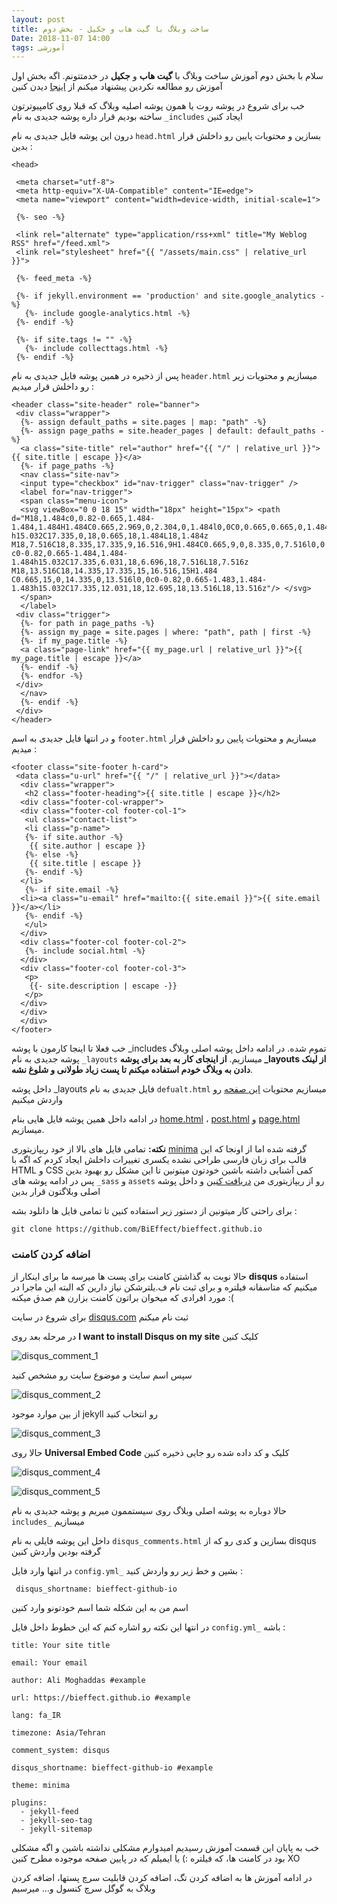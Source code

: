```yaml
---
layout: post
title: ساخت وبلاگ با گیت هاب و جکیل - بخش دوم
Date: 2018-11-07 14:00
tags: آموزشی
---
```

سلام با بخش دوم آموزش ساخت وبلاگ با **گیت هاب** و **جکیل** در خدمتتونم. اگه بخش اول آموزش رو مطالعه نکردین پیشنهاد میکنم از [اینجا](https://bieffect.github.io/2018/10/29/build-blog-jekyll-github-pages.html) دیدن کنین

خب برای شروع در پوشه روت یا همون پوشه اصلیه وبلاگ که قبلا روی کامپیوترتون ساخته بودیم قرار داره پوشه جدیدی به نام `_includes` ایجاد کنین

درون این پوشه فایل جدیدی به نام `head.html` بسازین و محتویات پایین رو داخلش قرار بدین :

    <head> 

     <meta charset="utf-8"> 
     <meta http-equiv="X-UA-Compatible" content="IE=edge"> 
     <meta name="viewport" content="width=device-width, initial-scale=1"> 

     {%- seo -%} 

     <link rel="alternate" type="application/rss+xml" title="My Weblog RSS" href="/feed.xml"> 
     <link rel="stylesheet" href="{{ "/assets/main.css" | relative_url }}"> 

     {%- feed_meta -%} 

     {%- if jekyll.environment == 'production' and site.google_analytics -%} 
       {%- include google-analytics.html -%} 
     {%- endif -%} 

     {%- if site.tags != "" -%} 
       {%- include collecttags.html -%}
     {%- endif -%}

</head>

پس از ذخیره در همین پوشه فایل جدیدی به نام `header.html` میسازیم و محتویات زیر رو داخلش قرار میدیم :

    <header class="site-header" role="banner"> 
     <div class="wrapper"> 
      {%- assign default_paths = site.pages | map: "path" -%} 
      {%- assign page_paths = site.header_pages | default: default_paths -%} 
      <a class="site-title" rel="author" href="{{ "/" | relative_url }}">{{ site.title | escape }}</a> 
      {%- if page_paths -%} 
      <nav class="site-nav"> 
      <input type="checkbox" id="nav-trigger" class="nav-trigger" /> 
      <label for="nav-trigger"> 
      <span class="menu-icon"> 
      <svg viewBox="0 0 18 15" width="18px" height="15px"> <path d="M18,1.484c0,0.82-0.665,1.484-1.484,1.484H1.484C0.665,2.969,0,2.304,0,1.484l0,0C0,0.665,0.665,0,1.484,0 h15.032C17.335,0,18,0.665,18,1.484L18,1.484z M18,7.516C18,8.335,17.335,9,16.516,9H1.484C0.665,9,0,8.335,0,7.516l0,0 c0-0.82,0.665-1.484,1.484-1.484h15.032C17.335,6.031,18,6.696,18,7.516L18,7.516z M18,13.516C18,14.335,17.335,15,16.516,15H1.484 C0.665,15,0,14.335,0,13.516l0,0c0-0.82,0.665-1.483,1.484-1.483h15.032C17.335,12.031,18,12.695,18,13.516L18,13.516z"/> </svg> 
      </span> 
      </label> 
     <div class="trigger"> 
      {%- for path in page_paths -%} 
      {%- assign my_page = site.pages | where: "path", path | first -%} 
      {%- if my_page.title -%} 
      <a class="page-link" href="{{ my_page.url | relative_url }}">{{ my_page.title | escape }}</a> 
      {%- endif -%} 
      {%- endfor -%} 
     </div> 
      </nav> 
      {%- endif -%} 
     </div>
    </header>

و در انتها فایل جدیدی به اسم `footer.html` میسازیم و محتویات پایین رو داخلش قرار میدیم :

    <footer class="site-footer h-card"> 
     <data class="u-url" href="{{ "/" | relative_url }}"></data> 
      <div class="wrapper"> 
       <h2 class="footer-heading">{{ site.title | escape }}</h2> 
      <div class="footer-col-wrapper"> 
      <div class="footer-col footer-col-1"> 
       <ul class="contact-list"> 
       <li class="p-name"> 
       {%- if site.author -%} 
        {{ site.author | escape }} 
       {%- else -%} 
        {{ site.title | escape }} 
       {%- endif -%} 
      </li> 
       {%- if site.email -%} 
      <li><a class="u-email" href="mailto:{{ site.email }}">{{ site.email }}</a></li> 
       {%- endif -%} 
       </ul> 
      </div> 
      <div class="footer-col footer-col-2"> 
       {%- include social.html -%} 
      </div> 
      <div class="footer-col footer-col-3"> 
       <p>
        {{- site.description | escape -}}
       </p> 
      </div> 
      </div> 
      </div> 
    </footer>

خب فعلا تا اینجا کارمون با پوشه _includes تموم شده. در ادامه داخل پوشه اصلی وبلاگ پوشه جدیدی به نام `_layouts` میسازیم. **از اینجای کار به بعد برای پوشه _layouts از لینک دادن به وبلاگ خودم استفاده میکنم تا پست زیاد طولانی و شلوغ نشه**.

داخل پوشه _layouts فایل جدیدی به نام `defualt.html` میسازیم محتویات [این صفحه](https://github.com/BiEffect/bieffect.github.io/blob/master/_layouts/default.html) رو واردش میکنیم

در ادامه داخل همین پوشه فایل هایی بنام [home.html](https://github.com/BiEffect/bieffect.github.io/blob/master/_layouts/home.html) ، [post.html](https://github.com/BiEffect/bieffect.github.io/blob/master/_layouts/post.html) و [page.html](https://github.com/BiEffect/bieffect.github.io/blob/master/_layouts/page.html) میسازیم. 

**نکته:** تمامی فایل های بالا از خود ریپازیتوری [minima]( https://github.com/jekyll/minima) گرفته شده اما از اونجا که این قالب برای زبان فارسی طراحی نشده یکسری تغییرات داخلش ایجاد کردم که اگه با HTML و CSS کمی آشنایی داشته باشین خودتون میتونین تا این مشکل رو بهبود بدین
پس در ادامه پوشه های `_sass` و `assets` رو از ریپازیتوری من [دریافت کنین](https://github.com/BiEffect/bieffect.github.io) و داخل پوشه اصلی وبلاگتون قرار بدین

برای راحتی کار میتونین از دستور زیر استفاده کنین تا تمامی فایل ها دانلود بشه :
	
    git clone https://github.com/BiEffect/bieffect.github.io

### اضافه کردن کامنت

حالا نوبت به گذاشتن کامنت برای پست ها میرسه ما برای اینکار از **disqus** استفاده میکنیم که متاسفانه فیلتره و برای ثبت نام ف.یلترشکن نیاز دارین که البته این ماجرا در مورد افرادی که میخوان براتون کامنت بزارن هم صدق میکنه :(

برای شروع در سایت [disqus.com]( https://disqus.com/profile/signup/ ) ثبت نام میکنم

در مرحله بعد روی **I want to install Disqus on my site** کلیک کنین





![disqus_comment_1](/assets/image/disqus_1.jpg) 




سپس اسم سایت و موضوع سایت رو مشخص کنید




![disqus_comment_2](/assets/image/disqus_2.jpg) 




از بین موارد موجود jekyll رو انتخاب کنید




![disqus_comment_3](/assets/image/disqus_3.jpg) 




حالا روی **Universal Embed Code** کلیک و کد داده شده رو جایی ذخیره کنین




![disqus_comment_4](/assets/image/disqus_4.jpg) 




![disqus_comment_5](/assets/image/disqus_5.jpg) 




حالا دوباره به پوشه اصلی وبلاگ روی سیستممون میریم و پوشه جدیدی به نام `includes_` میسازیم

داخل این پوشه فایلی به نام `disqus_comments.html` بسازین و کدی رو که از disqus گرفته بودین واردش کنین

در انتها وارد فایل `config.yml_` بشین و خط زیر رو واردش کنید :

	 disqus_shortname: bieffect-github-io

اسم من به این شکله شما اسم خودتونو وارد کنین

در انتها این نکته رو اشاره کنم که این خطوط داخل فایل `config.yml_` باشه :

    title: Your site title

    email: Your email

    author: Ali Moghaddas #example

    url: https://bieffect.github.io #example
    
    lang: fa_IR

    timezone: Asia/Tehran 

    comment_system: disqus

    disqus_shortname: bieffect-github-io #example

    theme: minima 

    plugins: 
      - jekyll-feed
      - jekyll-seo-tag
      - jekyll-sitemap
  

خب به پایان این قسمت آموزش رسیدیم امیدوارم مشکلی نداشته باشین و اگه مشکلی بود در کامنت ها، که فیلتره :) یا ایمیلم که در پایین صفحه موجوده مطرح کنین XO

در ادامه آموزش ها به اضافه کردن تگ، اضافه کردن قابلیت سرچ پستها، اضافه کردن وبلاگ به گوگل سرچ کنسول و… میرسیم
